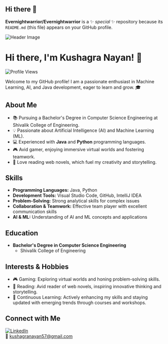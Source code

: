 ## Hi there 👋


**Evernightwarrior/Evernightwarrior** is a ✨ _special_ ✨ repository because its `README.md` (this file) appears on your GitHub profile.

![Header Image](https://github.com/Evernightwarrior/Evernightwarrior/assets/92269453/81e6c1ac-8c4d-4a53-b8d8-64011d8f228c)

# Hi there, I'm Kushagra Nayan! 👋

![Profile Views](https://komarev.com/ghpvc/?username=Evernightwarrior&color=blue)

Welcome to my GitHub profile! I am a passionate enthusiast in Machine Learning, AI, and Java development, eager to learn and grow. 🎓

## About Me

- 📚 Pursuing a Bachelor's Degree in Computer Science Engineering at Shivalik College of Engineering.
- 💡 Passionate about Artificial Intelligence (AI) and Machine Learning (ML).
- 💻 Experienced with **Java** and **Python** programming languages.
- 🎮 Avid gamer, enjoying immersive virtual worlds and fostering teamwork.
- 📖 Love reading web novels, which fuel my creativity and storytelling.

## Skills

- **Programming Languages:** Java, Python
- **Development Tools:** Visual Studio Code, GitHub, IntelliJ IDEA
- **Problem-Solving:** Strong analytical skills for complex issues
- **Collaboration & Teamwork:** Effective team player with excellent communication skills
- **AI & ML:** Understanding of AI and ML concepts and applications


## Education

- **Bachelor's Degree in Computer Science Engineering**
  - Shivalik College of Engineering
  

## Interests & Hobbies

- 🎮 Gaming: Exploring virtual worlds and honing problem-solving skills.
- 📖 Reading: Avid reader of web novels, inspiring innovative thinking and storytelling.
- 🌱 Continuous Learning: Actively enhancing my skills and staying updated with emerging trends through courses and workshops.

## Connect with Me

[![LinkedIn](https://img.shields.io/badge/LinkedIn-Connect-blue)](https://linkedin.com/in/kushagra-nayan/)  
📧 [kushagranayan57@gmail.com](mailto:kushagranayan57@gmail.com)





